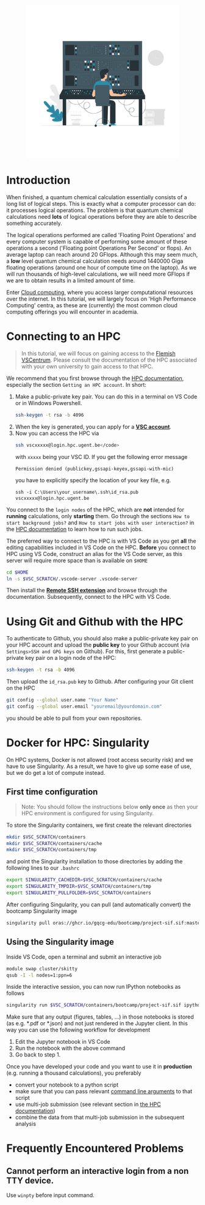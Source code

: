 <p align="center">
<img src="../media/hpc.png" width="400">
</p>

# Introduction

When finished, a quantum chemical calculation essentially consists of a long list of logical steps. This is exactly what a computer processor can do: it processes logical operations. The problem is that quantum chemical calculations need **lots** of logical operations before they are able to describe something accurately. 

The logical operations performed are called 'Floating Point Operations' and every computer system is capable of performing some amount of these operations a second ('Floating point Operations Per Second' or flops). An average laptop can reach around 20 GFlops. Although this may seem much, a **low** level quantum chemical calculation needs around 1440000 Giga floating operations (around one hour of compute time on the laptop). As we will run thousands of high-level calculations, we will need more GFlops if we are to obtain results in a limited amount of time.

Enter [Cloud computing](https://en.wikipedia.org/wiki/Cloud_computing), where you access larger computational resources over the internet. In this tutorial, we will largely focus on 'High Performance Computing' centra, as these are (currently) the most common cloud computing offerings you will encounter in academia.

# Connecting to an HPC

> In this tutorial, we will focus on gaining access to the [Flemish VSCentrum](https://www.vscentrum.be/). Please consult the documentation of the HPC associated with your own university to gain access to that HPC.

We recommend that you first browse through the [HPC documentation](https://www.ugent.be/hpc/en/support/documentation.htm), especially the section `Getting an HPC account`. In short:

1. Make a public-private key pair. You can do this in a terminal on VS Code or in Windows Powershell.
    ```bash
    ssh-keygen -t rsa -b 4096
    ```
2. When the key is generated, you can apply for a **[VSC account](https://account.vscentrum.be/)**. 
3. Now you can access the HPC via
    ```bash
    ssh vscxxxxx@login.hpc.ugent.be</code> 
    ```
    with `xxxxx` being your VSC ID. If you get the following error message
    ```
    Permission denied (publickey,gssapi-keyex,gssapi-with-mic)
    ```
    you have to explicitly specify the location of your key file, e.g.
    ```
    ssh -i C:\Users\your_username\.ssh\id_rsa.pub vscxxxxx@login.hpc.ugent.be
    ```

You connect to the `login nodes` of the HPC, which are **not** intended for **running** calculations, only **starting** them. Go through the sections `How to start background jobs?` and `How to start jobs with user interaction?` in the [HPC documentation](https://www.ugent.be/hpc/en/support/documentation.htm) to learn how to run such jobs.

The preferred way to connect to the HPC is with VS Code as you get **all** the editing capabilities included in VS Code on the HPC.  **Before** you connect to HPC using VS Code, construct an alias for the VS Code server, as this server will require more space than is available on `$HOME`
```bash
cd $HOME
ln -s $VSC_SCRATCH/.vscode-server .vscode-server
```
Then install the **[Remote SSH extension](https://code.visualstudio.com/docs/remote/ssh)** and browse through the documentation. Subsequently, connect to the HPC with VS Code.

# Using Git and Github with the HPC

To authenticate to Github, you should also make a public-private key pair on your HPC account and upload the **public key** to your Github account (via `Settings>SSH and GPG keys` on Github). For this, first generate a public-private key pair on a login node of the HPC:
```bash
ssh-keygen -t rsa -b 4096
```
Then upload the `id_rsa.pub` key to Github. After configuring your Git client on the HPC
```bash
git config --global user.name "Your Name"
git config --global user.email "youremail@yourdomain.com"
```
you should be able to pull from your own repositories.

# Docker for HPC: Singularity

On HPC systems, Docker is not allowed (root access security risk) and we have to use Singularity. As a result, we have to give up some ease of use, but we do get a lot of compute instead. 

## First time configuration

> Note: You should follow the instructions below **only once** as then your HPC environment is configured for using Singularity.

To store the Singularity containers, we first create the relevant directories
```bash
mkdir $VSC_SCRATCH/containers
mkdir $VSC_SCRATCH/containers/cache
mkdir $VSC_SCRATCH/containers/tmp
```
and point the Singularity installation to those directories by adding the following lines to our `.bashrc`
```bash
export SINGULARITY_CACHEDIR=$VSC_SCRATCH/containers/cache 
export SINGULARITY_TMPDIR=$VSC_SCRATCH/containers/tmp 
export SINGULARITY_PULLFOLDER=$VSC_SCRATCH/containers
```
After configuring Singularity, you can pull (and automatically convert) the bootcamp Singularity image 
```bash
singularity pull oras://ghcr.io/gqcg-edu/bootcamp/project-sif.sif:master
```

## Using the Singularity image

Inside VS Code, open a terminal and submit an interactive job
```bash
module swap cluster/skitty
qsub -I -l nodes=1:ppn=6
```
Inside the interactive session, you can now run IPython notebooks as follows
```bash
singularity run $VSC_SCRATCH/containers/bootcamp/project-sif.sif ipython -c "%run ${notebook}.ipynb"
```
Make sure that any output (figures, tables, ...) in those notebooks is stored (as e.g. *.pdf or *.json) and not just rendered in the Jupyter client. In this way you can use the following workflow for development
1. Edit the Jupyter notebook in VS Code
2. Run the notebook with the above command
3. Go back to step 1.

Once you have developed your code and you want to use it in **production** (e.g. running a thousand calculations), you preferably
* convert your notebook to a python script
* make sure that you can pass relevant [command line arguments](https://docs.python.org/3/library/argparse.html) to that script
* use multi-job submission (see relevant section in [the HPC documentation](https://www.ugent.be/hpc/en/support/documentation.htm))
* combine the data from that multi-job submission in the subsequent analysis

# Frequently Encountered Problems

## Cannot perform an interactive login from a non TTY device.

Use `winpty` before input command.
